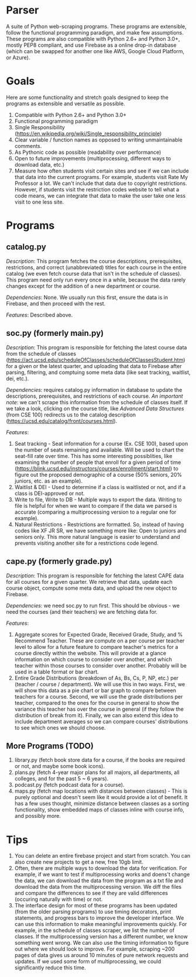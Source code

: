 # Parser

A suite of Python web-scraping programs. These programs are extensible, follow the functional programming paradigm, and make few assumptions. These programs are also compatible with Python 2.6+ and Python 3.0+, mostly PEP8 compliant, and use Firebase as a online drop-in database (which can be swapped for another one like AWS, Google Cloud Platform, or Azure). 

# Goals

Here are some functionality and stretch goals designed to keep the programs as extensible and versatile as possible.

1. Compatible with Python 2.6+ and Python 3.0+
2. Functional programming paradigm
3. Single Responsibility (https://en.wikipedia.org/wiki/Single_responsibility_principle) 
4. Clear variable / function names as opposed to writing unmaintainable comments.
5. As Pythonic code as possible (readability over performance)
6. Open to future improvements (multiprocessing, different ways to download data, etc.)
7. Measure how often students visit certain sites and see if we can include that data into the current programs. For example, students visit Rate My Professor a lot. We can't include that data due to copyright restrictions. However, if students visit the restriction codes website to tell what a code means, we can integrate that data to make the user take one less visit to one less site. 

# Programs

## catalog.py
*Description*: This program fetches the course descriptions, prerequisites, restrictions, and correct (unabbreviated) titles for each course in the entire catalog (we even fetch course data that isn't in the schedule of classes). This program need only run every once in a while, because the data rarely changes except for the addition of a new department or course. 

*Dependencies*: None. We usually run this first, ensure the data is in Firebase, and then proceed with the rest.

*Features*: Described above.

## soc.py (formerly main.py)
*Description*: This program is responsible for fetching the latest course data from the schedule of classes (https://act.ucsd.edu/scheduleOfClasses/scheduleOfClassesStudent.htm) for a given or the latest quarter, and uploading that data to Firebase after parsing, filtering, and comptuing some meta data (like seat tracking, waitlist, dei, etc.). 

*Dependencies*: requires catalog.py information in database to update the descriptions, prerequisites, and restrictions of each course. *An important note*: we can't scrape this information from the schedule of classes itself. If we take a look, clicking on the course title, like _Advanced Data Structures_ (from CSE 100) redirects us to the catalog description (https://ucsd.edu/catalog/front/courses.html). 

*Features*: 
1. Seat tracking - Seat information for a course (Ex. CSE 100), based upon the number of seats remaining and available. Will be used to chart the seat-fill rate over time. This has some interesting possiblities, like examining the number of people that enroll for a given period of time (https://blink.ucsd.edu/instructors/courses/enrollment/start.html) to figure out the proposed demographic of a course (50% seniors, 20% juniors, etc. as an example). 
2. Waitlist & DEI - Used to determine if a class is waitlisted or not, and if a class is DEI-approved or not.
3. Write to file, Write to DB - Multiple ways to export the data. Writing to file is helpful for when we want to compare if the data we parsed is accurate (comparing a multiprocessing version to a regular one for example). 
4. Natural Restrictions - Restrictions are formatted. So, instead of having codes like XF JR SR, we have something more like: Open to juniors and seniors only. This more natural language is easier to understand and prevents visiting another site for a restrictions code legend.

## cape.py (formerly grade.py)
*Description*: This program is responsible for fetching the latest CAPE data for all courses for a given quarter. We retrieve that data, update each course object, compute some meta data, and upload the new object to Firebase.

*Dependencies*: we need soc.py to run first. This should be obvious - we need the courses (and their teachers) we are fetching data for. 

*Features*:
1. Aggregate scores for Expected Grade, Received Grade, Study, and % Recommend Teacher. These are compute on a per course per teacher level to allow for a future feature to compare teacher's metrics for a course directly within the website. This will provide at a glance information on which course to consider over another, and which teacher within those courses to consider over another. Probably will be used in a table format or bar chart. 
2. Entire Grade Distributions (breakdown of As, Bs, Cs, P, NP, etc.) per (teacher / course / department). We will use this in two ways. First, we will show this data as a pie chart or bar graph to compare between teachers for a course. Second, we will use the grade distributions per teacher, compared to the ones for the course in general to show the variance this teacher has over the course in general (if they follow the distribution of break from it). Finally, we can also extend this idea to include department averages so we can compare courses' distributions to see which ones we should choose.

## More Programs (TODO)
1. library.py (fetch book store data for a course, if the books are required or not, and maybe some book icons).
2. plans.py (fetch 4-year major plans for all majors, all departments, all colleges, and for the past 5 ~ 6 years). 
3. podcast.py (fetch podcast data for a course).
4. maps.py (fetch map locations with distances between classes) - This is purely optional and doesn't seem like it would provide a lot of benefit. It has a few uses thought, minimize distance between classes as a sorting functionality, show embedded maps of classes inline with course info, and possibly more. 

# Tips
1. You can delete an entire firebase project and start from scratch. You can also create new projects to get a new, free 10gb limit.
2. Often, there are multiple ways to download the data for verification. For example, if we want to test if multiprocessing works and doens't change the data, we can download the data from the program as a txt file and download the data from the multiprocessing version. We diff the files and compare the differences to see if they are valid differences (occuring naturally with time) or not. 
3. The interface design for most of these programs has been updated (from the older parsing programs) to use timing decorators, print statements, and progress bars to improve the developer interface. We can use this information to make meaningful improvements quickly. For example, in the schedule of classes scraper, we list the number of classes. If the multiprocessing version has a different number, we know something went wrong. We can also use the timing information to figure out where we should look to improve. For example, scraping ~200 pages of data gives us around 10 minutes of pure network requests and updates. If we used some form of multiprocessing, we could significantly reduce this time. 
